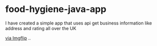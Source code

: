 # food-hygiene-java-app
I have created a simple app that uses api get business information like address and rating all over the UK

<a href="https://imgflip.com/gif/3qu3s6">via Imgflip</a>
..
